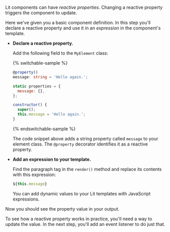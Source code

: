 Lit components can have _reactive properties_. Changing a reactive property triggers the component to update.

Here we've given you a basic component definition. In this step you'll declare a reactive property and use it in an _expression_ in the component's template.

*   **Declare a reactive property.**

    Add the following field to the `MyElement` class:

    {% switchable-sample %}

    ```ts
    @property()
    message: string = 'Hello again.';
    ```

    ```js
    static properties = {
      message: {},
    };

    constructor() {
      super();
      this.message = 'Hello again.';
    }
    ```

    {% endswitchable-sample %}

    The code snippet above adds a string property called `message` to your element class. The `@property` decorator identifies it as a reactive property.

*   **Add an expression to your template.**

    Find the paragraph tag in the `render()` method and replace its contents with this expression:

    ```js
    ${this.message}
    ````

    You can add dynamic values to your Lit templates with JavaScript expressions.

Now you should see the property value in your output.

To see how a reactive property works in practice, you'll need a way to update the value. In the next step, you'll add an event listener to do just that.
